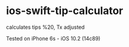# ios-swift-tip-calculator
calculates tips %20, Tx adjusted

Tested on
iPhone 6s - iOS 10.2 (14c89)

